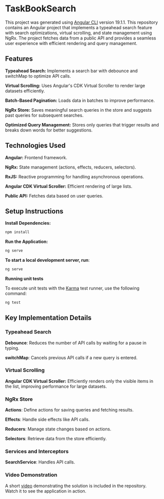 # TaskBookSearch

This project was generated using [Angular CLI](https://github.com/angular/angular-cli) version 19.1.1.
This repository contains an Angular project that implements a typeahead search feature with search optimizations, virtual scrolling, and state management using NgRx. The project fetches data from a public API and provides a seamless user experience with efficient rendering and query management.

## Features

**Typeahead Search:** Implements a search bar with debounce and switchMap to optimize API calls.

**Virtual Scrolling:** Uses Angular's CDK Virtual Scroller to render large datasets efficiently.

**Batch-Based Pagination:** Loads data in batches to improve performance.

**NgRx Store:** Saves meaningful search queries in the store and suggests past queries for subsequent searches.

**Optimized Query Management:** Stores only queries that trigger results and breaks down words for better suggestions.

## Technologies Used

**Angular:** Frontend framework.

**NgRx:** State management (actions, effects, reducers, selectors).

**RxJS:** Reactive programming for handling asynchronous operations.

**Angular CDK Virtual Scroller:** Efficient rendering of large lists.

**Public API:** Fetches data based on user queries.

## Setup Instructions

**Install Dependencies:**

```bash
npm install
```

**Run the Application:**

```bash
ng serve
```

**To start a local development server, run**:

```bash
ng serve
```

**Running unit tests**

To execute unit tests with the [Karma](https://karma-runner.github.io) test runner, use the following command:

```bash
ng test
```

## Key Implementation Details

### Typeahead Search
**Debounce**: Reduces the number of API calls by waiting for a pause in typing.

**switchMap**: Cancels previous API calls if a new query is entered.

### Virtual Scrolling
**Angular CDK Virtual Scroller:** Efficiently renders only the visible items in the list, improving performance for large datasets.

### NgRx Store
**Actions**: Define actions for saving queries and fetching results.

**Effects**: Handle side effects like API calls.

**Reducers**: Manage state changes based on actions.

**Selectors**: Retrieve data from the store efficiently.

### Services and Interceptors
**SearchService**: Handles API calls.

### Video Demonstration

A short [video](https://drive.google.com/file/d/1ET1HxNGr2t-8J7NVFE00itdPqaThEJCg/view?usp=sharing) demonstrating the solution is included in the repository. Watch it to see the application in action.
